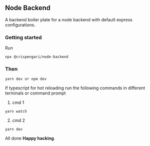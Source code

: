## Node Backend

A backend boiler plate for a node backend with default express configurations.

### Getting started

Run

```
npx @crispengari/node-backend
```

### Then

```
yarn dev or npm dev
```

If typescript for hot reloading run the following commands in different terminals or command prompt

1. cmd 1

```
yarn watch
```

2. cmd 2

```
yarn dev
```

All done **Happy hacking**.
